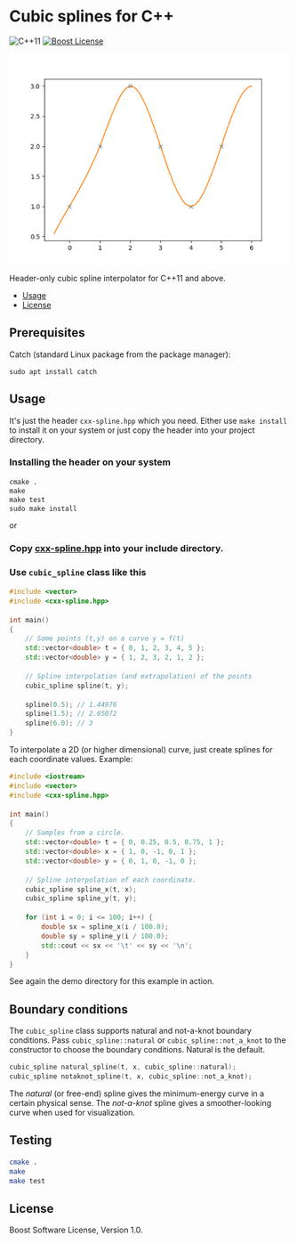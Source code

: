 # Cubic splines for C++

![C++11][cxx-badge]
[![Boost License][license-badge]](LICENSE.txt)

![alt tag](teaser.png)

Header-only cubic spline interpolator for C++11 and above.

[cxx-badge]: https://img.shields.io/badge/C%2B%2B-11-orange.svg
[license-badge]: https://img.shields.io/badge/license-Boost-blue.svg

- [Usage](#usage)
- [License](#license)

## Prerequisites

Catch (standard Linux package from the package manager):

```
sudo apt install catch
```

## Usage

It's just the header `cxx-spline.hpp` which you need. Either
use `make install` to install it on your system or just copy
the header into your project directory.

### Installing the header on your system
```
cmake .
make
make test
sudo make install
```
or

### Copy [cxx-spline.hpp](cxx-spline.hpp) into your include directory.

### Use `cubic_spline` class like this

```c++
#include <vector>
#include <cxx-spline.hpp>

int main()
{
    // Some points (t,y) on a curve y = f(t)
    std::vector<double> t = { 0, 1, 2, 3, 4, 5 };
    std::vector<double> y = { 1, 2, 3, 2, 1, 2 };

    // Spline interpolation (and extrapolation) of the points
    cubic_spline spline(t, y);

    spline(0.5); // 1.44976
    spline(1.5); // 2.65072
    spline(6.0); // 3
}
```

To interpolate a 2D (or higher dimensional) curve, just create splines for each
coordinate values. Example:

```c++
#include <iostream>
#include <vector>
#include <cxx-spline.hpp>

int main()
{
    // Samples from a circle.
    std::vector<double> t = { 0, 0.25, 0.5, 0.75, 1 };
    std::vector<double> x = { 1, 0, -1, 0, 1 };
    std::vector<double> y = { 0, 1, 0, -1, 0 };

    // Spline interpolation of each coordinate.
    cubic_spline spline_x(t, x);
    cubic_spline spline_y(t, y);

    for (int i = 0; i <= 100; i++) {
        double sx = spline_x(i / 100.0);
        double sy = spline_y(i / 100.0);
        std::cout << sx << '\t' << sy << '\n';
    }
}
```
See again the demo directory for this example in action.

## Boundary conditions

The `cubic_spline` class supports natural and not-a-knot boundary conditions.
Pass `cubic_spline::natural` or `cubic_spline::not_a_knot` to the constructor
to choose the boundary conditions. Natural is the default.

```c++
cubic_spline natural_spline(t, x, cubic_spline::natural);
cubic_spline notaknot_spline(t, x, cubic_spline::not_a_knot);
```

The *natural* (or free-end) spline gives the minimum-energy curve in a certain
physical sense. The *not-a-knot* spline gives a smoother-looking curve when
used for visualization.


## Testing

```sh
cmake .
make
make test
```

## License

Boost Software License, Version 1.0.
